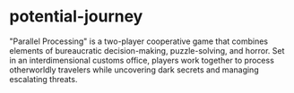 # potential-journey
"Parallel Processing" is a two-player cooperative game that combines elements of bureaucratic decision-making, puzzle-solving, and horror. Set in an interdimensional customs office, players work together to process otherworldly travelers while uncovering dark secrets and managing escalating threats.

